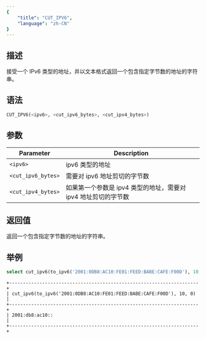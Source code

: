 ```yaml
---
{
    "title": "CUT_IPV6",
    "language": "zh-CN"
}
---
```


<!-- 
Licensed to the Apache Software Foundation (ASF) under one
or more contributor license agreements.  See the NOTICE file
distributed with this work for additional information
regarding copyright ownership.  The ASF licenses this file
to you under the Apache License, Version 2.0 (the
"License"); you may not use this file except in compliance
with the License.  You may obtain a copy of the License at
  http://www.apache.org/licenses/LICENSE-2.0
Unless required by applicable law or agreed to in writing,
software distributed under the License is distributed on an
"AS IS" BASIS, WITHOUT WARRANTIES OR CONDITIONS OF ANY
KIND, either express or implied.  See the License for the
specific language governing permissions and limitations
under the License.
-->

## 描述
接受一个 IPv6 类型的地址，并以文本格式返回一个包含指定字节数的地址的字符串。

## 语法
```sql
CUT_IPV6(<ipv6>, <cut_ipv6_bytes>, <cut_ipv4_bytes>)
```

## 参数
| Parameter | Description                                      |
|-----------|--------------------------------------------------|
| `<ipv6>`      | ipv6 类型的地址 |
| `<cut_ipv6_bytes>`     | 需要对 ipv6 地址剪切的字节数         |
| `<cut_ipv4_bytes>`     | 如果第一个参数是 ipv4 类型的地址，需要对 ipv4 地址剪切的字节数           |

## 返回值
返回一个包含指定字节数的地址的字符串。

## 举例
```sql
select cut_ipv6(to_ipv6('2001:0DB8:AC10:FE01:FEED:BABE:CAFE:F00D'), 10, 0);
```
```text
+---------------------------------------------------------------------+
| cut_ipv6(to_ipv6('2001:0DB8:AC10:FE01:FEED:BABE:CAFE:F00D'), 10, 0) |
+---------------------------------------------------------------------+
| 2001:db8:ac10::                                                     |
+---------------------------------------------------------------------+
```
